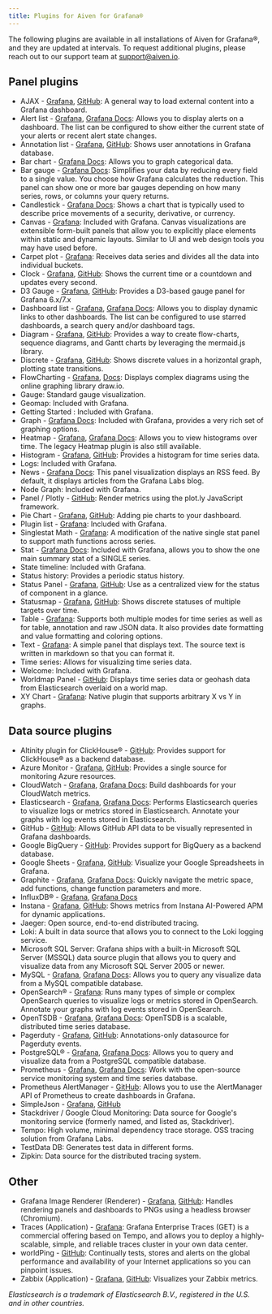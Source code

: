 ```yaml
---
title: Plugins for Aiven for Grafana®
---
```


The following plugins are available in all installations of Aiven for
Grafana®, and they are updated at intervals. To request additional
plugins, please reach out to our support team at [support@aiven.io](mailto:support@aiven.io).

## Panel plugins

-   AJAX -
    [Grafana](https://grafana.com/grafana/plugins/ryantxu-ajax-panel/),
    [GitHub](https://github.com/ryantxu/ajax-panel): A general way to
    load external content into a Grafana dashboard.
-   Alert list -
    [Grafana](https://grafana.com/grafana/plugins/alertlist/), [Grafana
    Docs](https://grafana.com/docs/grafana/v7.5/panels/visualizations/alert-list-panel/):
    Allows you to display alerts on a dashboard. The list can be
    configured to show either the current state of your alerts or recent
    alert state changes.
-   Annotation list -
    [Grafana](https://grafana.com/grafana/plugins/ryantxu-annolist-panel/),
    [GitHub](https://github.com/grafana/grafana/tree/main/public/app/plugins/panel/annolist):
    Shows user annotations in Grafana database.
-   Bar chart - [Grafana
    Docs](https://grafana.com/docs/grafana/latest/visualizations/bar-chart/):
    Allows you to graph categorical data.
-   Bar gauge - [Grafana
    Docs](https://grafana.com/docs/grafana/latest/visualizations/bar-gauge-panel/):
    Simplifies your data by reducing every field to a single value. You
    choose how Grafana calculates the reduction. This panel can show one
    or more bar gauges depending on how many series, rows, or columns
    your query returns.
-   Candlestick - [Grafana
    Docs](https://grafana.com/docs/grafana/latest/visualizations/candlestick/):
    Shows a chart that is typically used to describe price movements of
    a security, derivative, or currency.
-   Canvas - [Grafana](https://grafana.com/grafana/plugins/canvas/):
    Included with Grafana. Canvas visualizations are extensible
    form-built panels that allow you to explicitly place elements within
    static and dynamic layouts. Similar to UI and web design tools you
    may have used before.
-   Carpet plot -
    [Grafana](https://grafana.com/grafana/plugins/petrslavotinek-carpetplot-panel/):
    Receives data series and divides all the data into individual
    buckets.
-   Clock -
    [Grafana](https://grafana.com/grafana/plugins/grafana-clock-panel/),
    [GitHub](https://github.com/grafana/clock-panel): Shows the current
    time or a countdown and updates every second.
-   D3 Gauge -
    [Grafana](https://grafana.com/grafana/plugins/briangann-gauge-panel/),
    [GitHub](https://github.com/briangann/grafana-gauge-panel): Provides
    a D3-based gauge panel for Grafana 6.x/7.x
-   Dashboard list -
    [Grafana](https://grafana.com/grafana/plugins/dashlist/), [Grafana
    Docs](https://docs.grafana.org/reference/dashlist/): Allows you to
    display dynamic links to other dashboards. The list can be
    configured to use starred dashboards, a search query and/or
    dashboard tags.
-   Diagram -
    [Grafana](https://grafana.com/grafana/plugins/jdbranham-diagram-panel/),
    [GitHub](https://github.com/jdbranham/grafana-diagram): Provides a
    way to create flow-charts, sequence diagrams, and Gantt charts by
    leveraging the mermaid.js library.
-   Discrete -
    [Grafana](https://grafana.com/grafana/plugins/natel-discrete-panel/),
    [GitHub](https://github.com/NatelEnergy/grafana-discrete-panel):
    Shows discrete values in a horizontal graph, plotting state
    transitions.
-   FlowCharting -
    [Grafana](https://grafana.com/grafana/plugins/agenty-flowcharting-panel/),
    [Docs](https://algenty.github.io/flowcharting-repository/): Displays
    complex diagrams using the online graphing library draw.io.
-   Gauge: Standard gauge visualization.
-   Geomap: Included with Grafana.
-   Getting Started : Included with Grafana.
-   Graph - [Grafana
    Docs](https://grafana.com/docs/grafana/next/panels-visualizations/visualizations//):
    Included with Grafana, provides a very rich set of graphing options.
-   Heatmap -
    [Grafana](https://grafana.com/grafana/plugins/heatmap-new/),
    [Grafana Docs](https://docs.grafana.org/features/panels/heatmap/):
    Allows you to view histograms over time. The legacy Heatmap plugin
    is also still available.
-   Histogram -
    [Grafana](https://grafana.com/grafana/plugins/mtanda-histogram-panel/),
    [GitHub](https://github.com/mtanda/grafana-histogram-panel):
    Provides a histogram for time series data.
-   Logs: Included with Grafana.
-   News - [Grafana
    Docs](https://grafana.com/docs/grafana/latest/visualizations/news-panel/):
    This panel visualization displays an RSS feed. By default, it
    displays articles from the Grafana Labs blog.
-   Node Graph: Included with Grafana.
-   Panel / Plotly -
    [GitHub](https://github.com/NatelEnergy/grafana-plotly-panel):
    Render metrics using the plot.ly JavaScript framework.
-   Pie Chart -
    [Grafana](https://grafana.com/grafana/plugins/grafana-piechart-panel/),
    [GitHub](https://github.com/grafana/piechart-panel): Adding pie
    charts to your dashboard.
-   Plugin list -
    [Grafana](https://grafana.com/grafana/plugins/pluginlist/): Included
    with Grafana.
-   Singlestat Math -
    [Grafana](https://grafana.com/grafana/plugins/blackmirror1-singlestat-math-panel/):
    A modification of the native single stat panel to support math
    functions across series.
-   Stat - [Grafana
    Docs](https://docs.grafana.org/reference/singlestat/): Included with
    Grafana, allows you to show the one main summary stat of a SINGLE
    series.
-   State timeline: Included with Grafana.
-   Status history: Provides a periodic status history.
-   Status Panel -
    [Grafana](https://grafana.com/grafana/plugins/vonage-status-panel/),
    [GitHub](https://github.com/Vonage/Grafana_Status_panel): Use as a
    centralized view for the status of component in a glance.
-   Statusmap -
    [Grafana](https://grafana.com/grafana/plugins/flant-statusmap-panel/),
    [GitHub](https://github.com/flant/grafana-statusmap): Shows discrete
    statuses of multiple targets over time.
-   Table - [Grafana](https://grafana.com/grafana/plugins/table/):
    Supports both multiple modes for time series as well as for table,
    annotation and raw JSON data. It also provides date formatting and
    value formatting and coloring options.
-   Text - [Grafana](https://grafana.com/grafana/plugins/text/): A
    simple panel that displays text. The source text is written in
    markdown so that you can format it.
-   Time series: Allows for visualizing time series data.
-   Welcome: Included with Grafana.
-   Worldmap Panel -
    [GitHub](https://github.com/grafana/worldmap-panel): Displays time
    series data or geohash data from Elasticsearch overlaid on a world
    map.
-   XY Chart - [Grafana](https://grafana.com/grafana/plugins/text/):
    Native plugin that supports arbitrary X vs Y in graphs.

## Data source plugins

-   Altinity plugin for ClickHouse® -
    [GitHub](https://github.com/Altinity/clickhouse-grafana): Provides
    support for ClickHouse® as a backend database.
-   Azure Monitor -
    [Grafana](https://grafana.com/grafana/plugins/grafana-azure-monitor-datasource/),
    [GitHub](https://github.com/grafana/azure-monitor-datasource):
    Provides a single source for monitoring Azure resources.
-   CloudWatch -
    [Grafana](https://grafana.com/grafana/plugins/cloudwatch/), [Grafana
    Docs](https://docs.grafana.org/datasources/cloudwatch/): Build
    dashboards for your CloudWatch metrics.
-   Elasticsearch -
    [Grafana](https://grafana.com/grafana/plugins/elasticsearch/),
    [Grafana Docs](https://docs.grafana.org/datasources/elasticsearch/):
    Performs Elasticsearch queries to visualize logs or metrics stored
    in Elasticsearch. Annotate your graphs with log events stored in
    Elasticsearch.
-   GitHub - [GitHub](https://github.com/grafana/github-datasource):
    Allows GitHub API data to be visually represented in Grafana
    dashboards.
-   Google BigQuery -
    [GitHub](https://github.com/doitintl/bigquery-grafana): Provides
    support for BigQuery as a backend database.
-   Google Sheets -
    [Grafana](https://grafana.com/grafana/plugins/grafana-googlesheets-datasource/),
    [GitHub](https://github.com/grafana/google-sheets-datasource):
    Visualize your Google Spreadsheets in Grafana.
-   Graphite - [Grafana](https://grafana.com/grafana/plugins/graphite/),
    [Grafana Docs](https://docs.grafana.org/datasources/graphite/):
    Quickly navigate the metric space, add functions, change function
    parameters and more.
-   InfluxDB® -
    [Grafana](https://grafana.com/grafana/plugins/influxdb/), [Grafana
    Docs](https://docs.grafana.org/datasources/influxdb/)
-   Instana -
    [Grafana](https://grafana.com/grafana/plugins/instana-datasource/),
    [GitHub](https://github.com/instana/instana-grafana-datasource):
    Shows metrics from Instana AI-Powered APM for dynamic applications.
-   Jaeger: Open source, end-to-end distributed tracing.
-   Loki: A built in data source that allows you to connect to the Loki
    logging service.
-   Microsoft SQL Server: Grafana ships with a built-in Microsoft SQL
    Server (MSSQL) data source plugin that allows you to query and
    visualize data from any Microsoft SQL Server 2005 or newer.
-   MySQL - [Grafana](https://grafana.com/grafana/plugins/mysql/),
    [Grafana
    Docs](https://docs.grafana.org/features/datasources/mysql/): Allows
    you to query any visualize data from a MySQL compatible database.
-   OpenSearch® -
    [Grafana](https://grafana.com/grafana/plugins/grafana-opensearch-datasource/):
    Runs many types of simple or complex OpenSearch queries to visualize
    logs or metrics stored in OpenSearch. Annotate your graphs with log
    events stored in OpenSearch.
-   OpenTSDB - [Grafana](https://grafana.com/grafana/plugins/opentsdb/),
    [Grafana Docs](https://docs.grafana.org/datasources/opentsdb/):
    OpenTSDB is a scalable, distributed time series database.
-   Pagerduty -
    [Grafana](https://grafana.com/grafana/plugins/xginn8-pagerduty-datasource/),
    [GitHub](https://github.com/xginn8/grafana-pagerduty):
    Annotations-only datasource for Pagerduty events.
-   PostgreSQL® -
    [Grafana](https://grafana.com/grafana/plugins/postgres/), [Grafana
    Docs](https://docs.grafana.org/features/datasources/postgres/):
    Allows you to query and visualize data from a PostgreSQL compatible
    database.
-   Prometheus -
    [Grafana](https://grafana.com/grafana/plugins/prometheus/), [Grafana
    Docs](https://docs.grafana.org/datasources/prometheus/): Work with
    the open-source service monitoring system and time series database.
-   Prometheus AlertManager -
    [GitHub](https://github.com/camptocamp/grafana-prometheus-alertmanager-datasource):
    Allows you to use the AlertManager API of Prometheus to create
    dashboards in Grafana.
-   SimpleJson -
    [Grafana](https://grafana.com/grafana/plugins/grafana-simple-json-datasource/),
    [GitHub](https://github.com/grafana/simple-json-datasource)
-   Stackdriver / Google Cloud Monitoring: Data source for Google's
    monitoring service (formerly named, and listed as, Stackdriver).
-   Tempo: High volume, minimal dependency trace storage. OSS tracing
    solution from Grafana Labs.
-   TestData DB: Generates test data in different forms.
-   Zipkin: Data source for the distributed tracing system.

## Other

-   Grafana Image Renderer (Renderer) -
    [Grafana](https://grafana.com/grafana/plugins/grafana-image-renderer/),
    [GitHub](https://github.com/grafana/grafana-image-renderer): Handles
    rendering panels and dashboards to PNGs using a headless browser
    (Chromium).
-   Traces (Application) -
    [Grafana](https://grafana.com/grafana/plugins/grafana-enterprise-traces-app/):
    Grafana Enterprise Traces (GET) is a commercial offering based on
    Tempo, and allows you to deploy a highly-scalable, simple, and
    reliable traces cluster in your own data center.
-   worldPing - [GitHub](https://github.com/raintank/worldping-app):
    Continually tests, stores and alerts on the global performance and
    availability of your Internet applications so you can pinpoint
    issues.
-   Zabbix (Application) -
    [Grafana](https://grafana.com/grafana/plugins/alexanderzobnin-zabbix-app/),
    [GitHub](https://github.com/alexanderzobnin/grafana-zabbix):
    Visualizes your Zabbix metrics.

*Elasticsearch is a trademark of Elasticsearch B.V., registered in the
U.S. and in other countries.*
